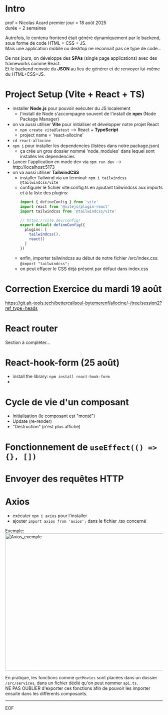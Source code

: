 # Intro 

prof = Nicolas Acard 
premier jour = 18 août 2025   
durée = 2 semaines  

Autrefois, le contenu frontend était généré dynamiquement par le backend, sous forme de code HTML + CSS + JS.  
Mais une application mobile ou desktop ne reconnaît pas ce type de code...  

De nos jours, on développe des **SPAs** (single page applications) avec des frameworks comme React.  
Et le backend renvoie du **JSON** au lieu de générer et de renvoyer lui-même du HTML+CSS+JS.  

# Project Setup (Vite + React + TS)

- installer **Node.js** pour pouvoir exécuter du JS localement
  - l'install de Node s'accompagne souvent de l'install de **npm** (Node Package Manager)
- on va aussi utiliser **Vite** pour initialiser et développer notre projet React 
  - `npm create vite@latest` --> React + **TypeScript**
  - project name = 'react-allocine'
- `cd react-allocine`
- `npm i` pour installer les dependencies (listées dans notre package.json)
  - ça crée un gros dossier nommé 'node_modules' dans lequel sont installés les dependencies
- Lancer l'application en mode dev via `npm run dev` --> http://localhost:5173
- on va aussi utiliser **TailwindCSS**
  - installer Tailwind via un terminal: `npm i tailwindcss @tailwindcss/vite`
  - configurer le fichier vite.config.ts en ajoutant tailwindcss aux imports et à la liste des plugins:
    ```ts
    import { defineConfig } from 'vite'
    import react from '@vitejs/plugin-react'
    import tailwindcss from '@tailwindcss/vite'
    
    // https://vite.dev/config/
    export default defineConfig({
      plugins: [
        tailwindcss(),
        react()
      ]
    })
    ```
  - enfin, importer tailwindcss au début de notre fichier /src/index.css: `@import "tailwindcss";`
  - on peut effacer le CSS déjà présent par défaut dans index.css 

# Correction Exercice du mardi 19 août

https://git.alt-tools.tech/bettercallsoul-bytemerenf/allocine/-/tree/session2?ref_type=heads 

# React router

Section à compléter...

# React-hook-form (25 août)

- install the library: `npm install react-hook-form`
- 

# Cycle de vie d'un composant

- Initialisation (le composant est "monté")
- Update (re-render)
- "Destruction" (n'est plus affiché)

# Fonctionnement de `useEffect(() => {}, [])`

# Envoyer des requêtes HTTP

# Axios

- exécuter `npm i axios` pour l'installer
- ajouter `import axios from 'axios';` dans le fichier .tsx concerné 

Exemple:  
<img width="714" height="437" alt="Axios_exemple" src="https://github.com/user-attachments/assets/a58d3cb8-be91-452f-bdcb-049ec3b3730c" />

En pratique, les fonctions comme `getMovies` sont placées dans un dossier `/src/services`, dans un fichier dédié qu'on peut nommer `api.ts`.  
NE PAS OUBLIER d'exporter ces fonctions afin de pouvoir les importer ensuite dans les différents composants.
 
---
EOF
